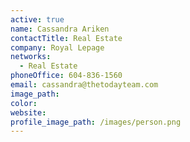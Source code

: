 ```yaml
---
active: true
name: Cassandra Ariken
contactTitle: Real Estate
company: Royal Lepage
networks:
  - Real Estate
phoneOffice: 604-836-1560
email: cassandra@thetodayteam.com
image_path:
color:
website:
profile_image_path: /images/person.png
---
```




